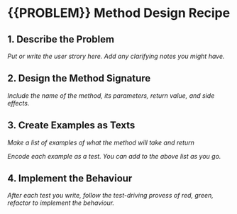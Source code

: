 # {{PROBLEM}} Method Design Recipe

## 1. Describe the Problem

_Put or write the user strory here. Add any clarifying notes you might have._



## 2. Design the Method Signature

_Include the name of the method, its parameters, return value, and side effects._



## 3. Create Examples as Texts

_Make a list of examples of what the method will take and return_



_Encode each example as a test. You can add to the above list as you go._

## 4. Implement the Behaviour

_After each test you write, follow the test-driving provess of red, green, refactor to implement the behaviour._


